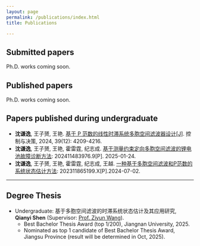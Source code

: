 ```yaml
---
layout: page
permalink: /publications/index.html
title: Publications

---
```


## Submitted papers
Ph.D. works coming soon.

## Published papers
Ph.D. works coming soon.

## Papers published during undergraduate

- **沈谦逸**, 王子赟, 王艳. [基于 P 范数的线性时滞系统多胞空间滤波器设计[J]](https://kns.cnki.net/kcms2/article/abstract?v=a4fp6zKrpgYfL6nt9Jey4H3SLv4s5J3d1wL_BaF7L608QRcagvON-rRtLZrMVN7STbp5BXWBOo7pLGMh2PESE0r41jFOGafmuXSSfMPOjNswGbuJvz6c3td8G9xT5W2L-cF37E3bsWE2KsnZkCdjWoDQBp42R2QZ4ldZXiTgpKWNjk5zSB6fcA==&uniplatform=NZKPT&language=CHS). 控制与决策, 2024, 39(12): 4209-4216.
- **沈谦逸**, 王子赟, 王艳, 霍雷霆, 纪志成. [基于测量约束定向多胞空间滤波的锂电池故障诊断方法](https://kns.cnki.net/kcms2/article/abstract?v=a4fp6zKrpgYizGtVOqeFUKktxEe3T3PP5cg0NYMLtRquo6fWRMeZCLNCBOtgdhb0acDTzAo1BP8TkRkrKtJ8A-JLpfXZatGDKqzW6VICrl9UKwEw2bHI3vyWn1G0tWcAKtkKjcZYtL0fkEKqIQFjWSEAyzyJXgJMdoVDNQkKBzKXYNWlupm7Rg==&uniplatform=NZKPT&language=CHS): 202411483976.9[P]. 2025-01-24.
- **沈谦逸**, 王子赟, 王艳, 霍雷霆, 纪志成, 王越. [一种基于多胞空间滤波和P范数的系统状态估计方法](https://kns.cnki.net/kcms2/article/abstract?v=a4fp6zKrpgYISArkON3C03icb1aCP76zH5O_mFXy96HclgEhKpbO1hmHf-HsCQSio0gv48-lGIiJGSnqMGxkFt4YeiA3PeoBOuJFaYfX9vco49p2uB_V3eb1UQ2nVJa0aJn-soTnnAQT94u-ql8yC6OV9MEvbNfcgmoJr7XWvk-c9TXC47LxZA==&uniplatform=NZKPT&language=CHS): 202311865199.X[P].2024-07-02.



---

## Degree Thesis

- Undergraduate: 基于多胞空间滤波的时滞系统状态估计及其应用研究, **Qianyi Shen** (Supervisor: [Prof. Ziyun Wang](https://iot.jiangnan.edu.cn/info/1141/3583.htm)). 
  - Best Bachelor Thesis Award (top 1/200), Jiangnan University, 2025.
  - Nominated as top 1 candidate of Best Bachelor Thesis Award, Jiangsu Province (result will be determined in Oct, 2025).



